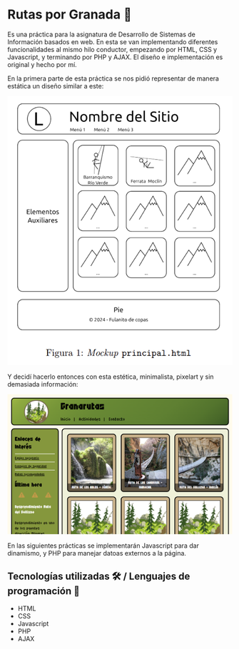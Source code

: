 # Rutas por Granada 📓
  
Es una práctica para la asignatura de Desarrollo de Sistemas de Información basados en web. En esta se van implementando diferentes funcionalidades al mismo hilo conductor, empezando por HTML, CSS
y Javascript, y terminando por PHP y AJAX. El diseño e implementación es original y hecho por mí.

En la primera parte de esta práctica se nos pidió representar de manera estática un diseño similar a este:

<p align="center">
  <img src="https://github.com/JuanmiAcosta/Rutas-por-Granada/blob/master/PR1/esquema.png?raw=true" alt="Imagen representativa">
</p>

Y decidí hacerlo entonces con esta estética, minimalista, pixelart y sin demasiada información:

<p align="center">
  <img src="https://github.com/JuanmiAcosta/Rutas-por-Granada/blob/master/PR1/dise%C3%B1o.png?raw=true" alt="Imagen representativa">
</p>

En las siguientes prácticas se implementarán Javascript para dar dinamismo, y PHP para manejar datoas externos a la página.

## Tecnologías utilizadas 🛠️ / Lenguajes de programación 👀

* HTML
* CSS
* Javascript
* PHP
* AJAX

